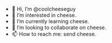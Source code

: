 - 👋 Hi, I’m @coolcheeseguy
- 👀 I’m interested in cheese.
- 🌱 I’m currently learning cheese.
- 💞️ I’m looking to collaborate on cheese.
- 📫 How to reach me: send cheese.
